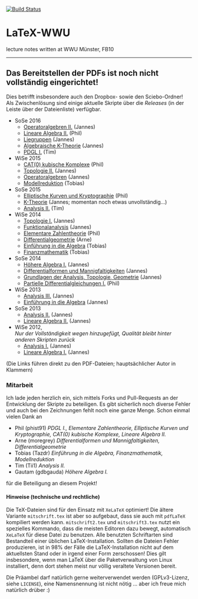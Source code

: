 [![Build Status](https://travis-ci.org/JaMeZ-B/LaTeX-WWU.svg?branch=master)](https://travis-ci.org/JaMeZ-B/LaTeX-WWU)
# LaTeX-WWU
lecture notes written at WWU Münster, FB10

---
## Das Bereitstellen der PDFs ist noch nicht vollständig eingerichtet!

Dies betrifft insbesondere auch den Dropbox- sowie den Sciebo-Ordner!
Als Zwischenlösung sind einige aktuelle Skripte über die _Releases_ (in der Leiste über der Dateienliste) verfügbar.


* SoSe 2016
	* [Operatoralgebren II.](https://github.com/JaMeZ-B/LaTeX-WWU/releases/download/latest/operatoralgebren2.pdf "Operatoralgebren II.") (Jannes)
	* [Lineare Algebra II.](https://github.com/JaMeZ-B/LaTeX-WWU/releases/download/latest/LA2.pdf "Lineare Algebra II.") (Phil)
	* [Liegruppen](https://github.com/JaMeZ-B/LaTeX-WWU/releases/download/latest/liegruppen.pdf "Liegruppen") (Jannes)
	* [Algebraische K-Theorie](https://github.com/JaMeZ-B/LaTeX-WWU/releases/download/latest/algebraische_KTheorie.pdf "Algebraische K-Theorie") (Jannes)
	* [PDGL I.](https://github.com/JaMeZ-B/LaTeX-WWU/releases/download/latest/pdeskript.pdf "PDGL I.") (Tim)
* WiSe 2015
	* [CAT(0) kubische Komplexe](https://github.com/JaMeZ-B/LaTeX-WWU/releases/download/latest/CAT0.pdf "CAT(0) kubische Komplexe") (Phil)
	* [Topologie II.](https://github.com/JaMeZ-B/LaTeX-WWU/releases/download/latest/topologie_2.pdf "Topologie II.") (Jannes)
	* [Operatoralgebren](https://github.com/JaMeZ-B/LaTeX-WWU/releases/download/latest/operatoralgebren.pdf "Operatoralgebren") (Jannes)
	* [Modellreduktion](https://github.com/JaMeZ-B/LaTeX-WWU/releases/download/latest/Modellreduktion.pdf "Modellreduktion") (Tobias)
* SoSe 2015
	* [Elliptische Kurven und Kryptographie](https://github.com/JaMeZ-B/LaTeX-WWU/releases/download/latest/EKK.pdf "Elliptische Kurven und Kryptographie") (Phil)
	* [K-Theorie](https://github.com/JaMeZ-B/LaTeX-WWU/releases/download/latest/K-Theorie.pdf "K-Theorie und die Hopf-Invariante") (Jannes; momentan noch etwas unvollständig…)
	* [Analysis II.](https://github.com/JaMeZ-B/LaTeX-WWU/releases/download/latest/Ana2.pdf "Analysis II.") (Tim)
* WiSe 2014
	* [Topologie I.](https://github.com/JaMeZ-B/LaTeX-WWU/releases/download/latest/topologie_1.pdf "Topologie I.") (Jannes)
	* [Funktionalanalysis](https://github.com/JaMeZ-B/LaTeX-WWU/releases/download/latest/funktional_analysis.pdf "Funktionalanalysis") (Jannes)
	* [Elementare Zahlentheorie](https://github.com/JaMeZ-B/LaTeX-WWU/releases/download/latest/EZT.pdf "Elementare Zahlentheorie") (Phil)
	* [Differentialgeometrie](https://github.com/JaMeZ-B/LaTeX-WWU/releases/download/latest/diff_geo.pdf "Differentialgeometrie") (Arne)
	* [Einführung in die Algebra](https://github.com/JaMeZ-B/LaTeX-WWU/releases/download/latest/Einf_Algebra.pdf "Einführung in die Algebra") (Tobias)
	* [Finanzmathematik](https://github.com/JaMeZ-B/LaTeX-WWU/releases/download/latest/Fima_WS14.pdf "Finanzmathematik") (Tobias)
* SoSe 2014
	* [Höhere Algebra I.](https://github.com/JaMeZ-B/LaTeX-WWU/releases/download/latest/hoehere_algebra.pdf "Höhere Algebra I.") (Jannes)
	* [Differentialformen und Mannigfaltigkeiten](https://github.com/JaMeZ-B/LaTeX-WWU/releases/download/latest/diff_ma.pdf "Differentialformen und Mannigfaltigkeiten") (Jannes)
	* [Grundlagen der Analysis, Topologie, Geometrie](https://github.com/JaMeZ-B/LaTeX-WWU/releases/download/latest/ana_top_geo.pdf "Grundlagen der Analysis, Topologie und Geometrie") (Jannes)
	* [Partielle Differentialgleichungen I.](https://github.com/JaMeZ-B/LaTeX-WWU/releases/download/latest/PDGL1.pdf "Partielle Differentialgleichungen I.") (Phil)
* WiSe 2013
	* [Analysis III.](https://github.com/JaMeZ-B/LaTeX-WWU/releases/download/latest/analysis3.pdf "Analysis III.") (Jannes)
	* [Einführung in die Algebra](https://github.com/JaMeZ-B/LaTeX-WWU/releases/download/latest/algebra.pdf "Einführung in die Algebra") (Jannes)
* SoSe 2013
	* [Analysis II.](https://github.com/JaMeZ-B/LaTeX-WWU/releases/download/latest/analysis2.pdf "Analysis II.") (Jannes)
	* [Lineare Algebra II.](https://github.com/JaMeZ-B/LaTeX-WWU/releases/download/latest/lineare_algebra2.pdf "Lineare Algebra II.") (Jannes)
* WiSe 2012,  
_Nur der Vollständigkeit wegen hinzugefügt, Qualität bleibt hinter anderen Skripten zurück_
	* [Analysis I.](https://github.com/JaMeZ-B/LaTeX-WWU/releases/download/latest/analysis1.pdf "Analysis I.") (Jannes)
	* [Lineare Algebra I.](https://github.com/JaMeZ-B/LaTeX-WWU/releases/download/latest/lineare_algebra1.pdf "Lineare Algebra I.") (Jannes)
	
(Die Links führen direkt zu den PDF-Dateien; hauptsächlicher Autor in Klammern)

### Mitarbeit
Ich lade jeden herzlich ein, sich mittels Forks und Pull-Requests an der Entwicklung der Skripte zu beteiligen. Es gibt sicherlich noch diverse Fehler und auch bei den
Zeichnungen fehlt noch eine ganze Menge.
Schon einmal vielen Dank an

* Phil (phist91) _PDGL I., Elementare Zahlentheorie, Elliptische Kurven und Kryptographie, CAT(0) kubische Komplexe, Lineare Algebra II._
* Arne (moregrey) _Differentialformen und Mannigfaltigkeiten, Differentialgeometrie_
* Tobias (Tazdr) _Einführung in die Algebra, Finanzmathematik, Modellreduktion_
* Tim (Tii1) _Analysis II._
* Gautam (gdbgauda) _Höhere Algebra I._

für die Beteiligung an diesem Projekt!


#### Hinweise (technische und rechtliche)
Die TeX-Dateien sind für den Einsatz mit `XeLaTeX` optimiert! Die ältere Variante `mitschrift.tex` ist aber so aufgebaut, dass sie auch mit `pdfLaTeX` kompiliert werden kann. `mitschrift2.tex` und `mitschrift3.tex` nutzt ein spezielles Kommando, dass die meisten Editoren dazu bewegt, automatisch `XeLaTeX` für diese Datei zu benutzen. Alle benutzten Schriftarten sind Bestandteil einer üblichen LaTeX-Installation. Sollten die Dateien Fehler produzieren, ist in 98% der Fälle die LaTeX-Installation nicht auf dem aktuellsten Stand oder in irgend einer Form zerschossen! Dies gilt insbesondere, wenn man LaTeX über die Paketverwaltung von Linux installiert, denn dort stehen meist nur völlig veraltete Versionen bereit.


Die Präambel darf natürlich gerne weiterverwendet werden (GPLv3-Lizenz, siehe `LICENSE`), eine Namensnennung ist nicht nötig … aber ich freue mich natürlich drüber :)

